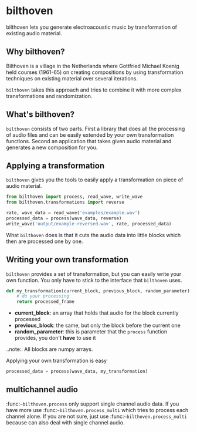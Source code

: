 bilthoven
=========

bilthoven lets you generate electroacoustic music by transformation of existing audio material.



Why bilthoven?
--------------

Bilthoven is a village in the Netherlands where Gottfried Michael Koenig held courses (1961-65) on creating compositions by using transformation techniques on existing material over several iterations.

``bilthoven`` takes this approach and tries to combine it with more complex transformations and randomization.


What's bilthoven?
-----------------

``bilthoven`` consists of two parts. First a library that does all the processing of audio files and can be easily extended by your own transformation functions. Second an application that takes given audio material and generates a new composition for you.


Applying a transformation
-------------------------

``bilthoven`` gives you the tools to easily apply a transformation on piece of audio material.

```python
from bilthoven import process, read_wave, write_wave
from bilthoven.transformations import reverse

rate, wave_data = read_wave('examples/example.wav')
processed_data = process(wave_data, reverse)
write_wave('output/example-reversed.wav', rate, processed_data)
```

What ``bilthoven`` does is that it cuts the audio data into little blocks which then are processed one by one.


Writing your own transformation
-------------------------------

``bilthoven`` provides a set of transformation, but you can easily write your own function. You only have to stick to the interface that ``bilthoven`` uses.

```python
def my_transformation(current_block, previous_block, random_parameter):
    # do your processing
    return processed_frame
```
* **current_block**: an array that holds that audio for the block currently processed
* **previous_block**: the same, but only the block before the current one
* **random_parameter**: this is parameter that the ``process`` function provides, you don't **have** to use it

..note::
   All blocks are numpy arrays.
   

Applying your own transformation is easy

```python
processed_data = process(wave_data, my_transformation)
```

multichannel audio
------------------

:func:`~bilthoven.process` only support single channel audio data. If you have more use :func:`~bilthoven.process_multi` which tries to process each channel alone.
If you are not sure, just use :func:`~bilthoven.process_multi` because can also deal with single channel audio.
